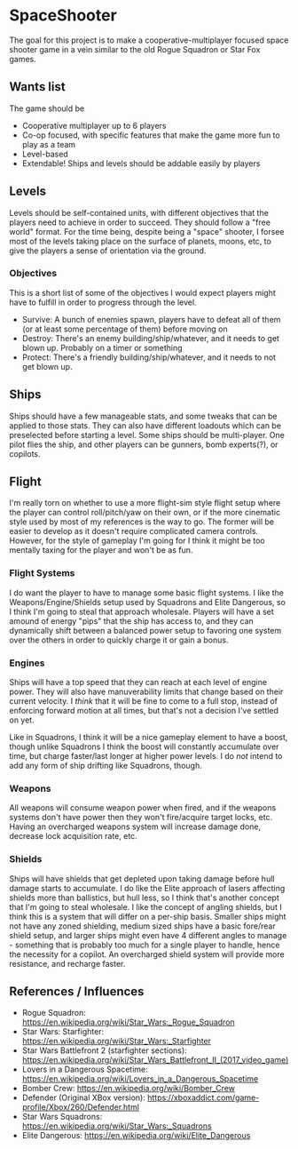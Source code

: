 # SpaceShooter

The goal for this project is to make a cooperative-multiplayer focused space shooter game in a vein similar to the old Rogue Squadron or Star Fox games.

## Wants list
The game should be
- Cooperative multiplayer up to 6 players
- Co-op focused, with specific features that make the game more fun to play as a team
- Level-based
- Extendable! Ships and levels should be addable easily by players

## Levels
Levels should be self-contained units, with different objectives that the players need to achieve in order to succeed. They should follow a "free world" format. For the time being, despite being a "space" shooter, I forsee most of the levels taking place on the surface of planets, moons, etc, to give the players a sense of orientation via the ground.

### Objectives
This is a short list of some of the objectives I would expect players might have to fulfill in order to progress through the level.
- Survive: A bunch of enemies spawn, players have to defeat all of them (or at least some percentage of them) before moving on
- Destroy: There's an enemy building/ship/whatever, and it needs to get blown up. Probably on a timer or something
- Protect: There's a friendly building/ship/whatever, and it needs to not get blown up.

## Ships
Ships should have a few manageable stats, and some tweaks that can be applied to those stats. They can also have different loadouts which can be preselected before starting a level.
Some ships should be multi-player. One pilot flies the ship, and other players can be gunners, bomb experts(?), or copilots.

## Flight
I'm really torn on whether to use a more flight-sim style flight setup where the player can control roll/pitch/yaw on their own, or if the more cinematic style used by most of my references is the way to go. The former will be easier to develop as it doesn't require complicated camera controls. However, for the style of gameplay I'm going for I think it might be too mentally taxing for the player and won't be as fun.

### Flight Systems
I do want the player to have to manage some basic flight systems. I like the Weapons/Engine/Shields setup used by Squadrons and Elite Dangerous, so I think I'm going to steal that approach wholesale. Players will have a set amound of energy "pips" that the ship has access to, and they can dynamically shift between a balanced power setup to favoring one system over the others in order to quickly charge it or gain a bonus.

### Engines
Ships will have a top speed that they can reach at each level of engine power. They will also have manuverability limits that change based on their current velocity. I _think_ that it will be fine to come to a full stop, instead of enforcing forward motion at all times, but that's not a decision I've settled on yet.

Like in Squadrons, I think it will be a nice gameplay element to have a boost, though unlike Squadrons I think the boost will constantly accumulate over time, but charge faster/last longer at higher power levels. I do _not_ intend to add any form of ship drifting like Squadrons, though.

### Weapons
All weapons will consume weapon power when fired, and if the weapons systems don't have power then they won't fire/acquire target locks, etc. Having an overcharged weapons system will increase damage done, decrease lock acquisition rate, etc.

### Shields
Ships will have shields that get depleted upon taking damage before hull damage starts to accumulate. I do like the Elite approach of lasers affecting shields more than ballistics, but hull less, so I think that's another concept that I'm going to steal wholesale. I like the concept of angling shields, but I think this is a system that will differ on a per-ship basis. Smaller ships might not have any zoned shielding, medium sized ships have a basic fore/rear shield setup, and larger ships might even have 4 different angles to manage - something that is probably too much for a single player to handle, hence the necessity for a copilot. An overcharged shield system will provide more resistance, and recharge faster.

## References / Influences
- Rogue Squadron: https://en.wikipedia.org/wiki/Star_Wars:_Rogue_Squadron
- Star Wars: Starfighter: https://en.wikipedia.org/wiki/Star_Wars:_Starfighter
- Star Wars Battlefront 2 (starfighter sections): https://en.wikipedia.org/wiki/Star_Wars_Battlefront_II_(2017_video_game)
- Lovers in a Dangerous Spacetime: https://en.wikipedia.org/wiki/Lovers_in_a_Dangerous_Spacetime
- Bomber Crew: https://en.wikipedia.org/wiki/Bomber_Crew
- Defender (Original XBox version): https://xboxaddict.com/game-profile/Xbox/260/Defender.html
- Star Wars Squadrons: https://en.wikipedia.org/wiki/Star_Wars:_Squadrons
- Elite Dangerous: https://en.wikipedia.org/wiki/Elite_Dangerous